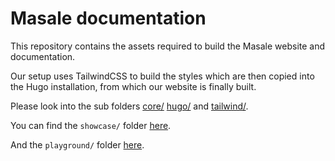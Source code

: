 # Masale documentation

This repository contains the assets required to build the Masale website and documentation.

Our setup uses TailwindCSS to build the styles which are then copied into the Hugo installation, from which our website is finally built.

Please look into the sub folders [core/](core/README.md) [hugo/](hugo/README.md) and [tailwind/](tailwind/README.md).

You can find the `showcase/` folder [here](hugo/content/showcase).

And the `playground/` folder [here](hugo/content/playground).
